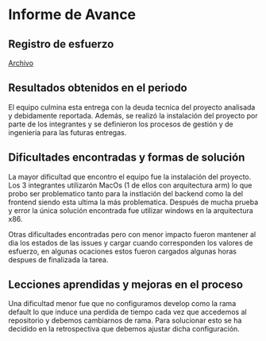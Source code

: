 # Informe de Avance

## Registro de esfuerzo

[Archivo](https://github.com/fernandasecinaro/Diaz-RodriguezSotto-Secinaro/blob/develop/Entregas/Entrega%201/Registro%20de%20Esfuerzo/Registro%20de%20Esfuerzo.md)

## Resultados obtenidos en el periodo 

El equipo culmina esta entrega con la deuda tecnica del proyecto analisada y debidamente reportada. Además, se realizó la instalación del proyecto por parte de los integrantes y se definieron los procesos de gestión y de ingenieria para las futuras entregas.

## Dificultades encontradas y formas de solución

La mayor dificultad que encontro el equipo fue la instalación del proyecto. Los 3 integrantes utilizarón MacOs (1 de ellos con arquitectura arm) lo que probo ser problematico tanto para la instlación del backend como la del frontend siendo esta ultima la más problematica. Después de mucha prueba y error la única solución encontrada fue utilizar windows en la arquitectura x86.

Otras dificultades encontradas pero con menor impacto fueron mantener al dia los estados de las issues y cargar cuando corresponden los valores de esfuerzo, en algunas ocaciones estos fueron cargados algunas horas despues de finalizada la tarea. 

## Lecciones aprendidas y mejoras en el proceso

Una dificultad menor fue que no configuramos develop como la rama default lo que induce una perdida de tiempo cada vez que accedemos al repositorio y debemos cambiarnos de rama. Para solucionar esto se ha decidido en la retrospectiva que debemos ajustar dicha configuración.
